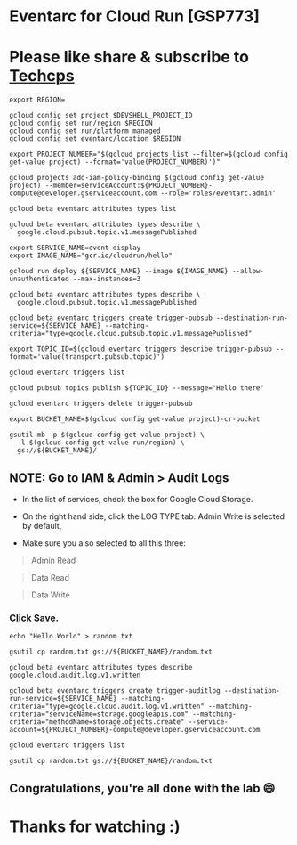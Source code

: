 
# Eventarc for Cloud Run [GSP773]

# Please like share & subscribe to [Techcps](https://www.youtube.com/@techcps)

```
export REGION=
```
```
gcloud config set project $DEVSHELL_PROJECT_ID
gcloud config set run/region $REGION
gcloud config set run/platform managed
gcloud config set eventarc/location $REGION

export PROJECT_NUMBER="$(gcloud projects list --filter=$(gcloud config get-value project) --format='value(PROJECT_NUMBER)')"

gcloud projects add-iam-policy-binding $(gcloud config get-value project) --member=serviceAccount:${PROJECT_NUMBER}-compute@developer.gserviceaccount.com --role='roles/eventarc.admin'

gcloud beta eventarc attributes types list

gcloud beta eventarc attributes types describe \
  google.cloud.pubsub.topic.v1.messagePublished

export SERVICE_NAME=event-display
export IMAGE_NAME="gcr.io/cloudrun/hello"

gcloud run deploy ${SERVICE_NAME} --image ${IMAGE_NAME} --allow-unauthenticated --max-instances=3
```
```
gcloud beta eventarc attributes types describe \
  google.cloud.pubsub.topic.v1.messagePublished

gcloud beta eventarc triggers create trigger-pubsub --destination-run-service=${SERVICE_NAME} --matching-criteria="type=google.cloud.pubsub.topic.v1.messagePublished"

export TOPIC_ID=$(gcloud eventarc triggers describe trigger-pubsub --format='value(transport.pubsub.topic)')

gcloud eventarc triggers list

gcloud pubsub topics publish ${TOPIC_ID} --message="Hello there"

gcloud eventarc triggers delete trigger-pubsub

export BUCKET_NAME=$(gcloud config get-value project)-cr-bucket

gsutil mb -p $(gcloud config get-value project) \
  -l $(gcloud config get-value run/region) \
  gs://${BUCKET_NAME}/

```

## NOTE: Go to IAM & Admin > Audit Logs

* In the list of services, check the box for Google Cloud Storage.

* On the right hand side, click the LOG TYPE tab. Admin Write is selected by default,
* Make sure you also selected to all this three:
> Admin Read

> Data Read

> Data Write

### Click Save.

```
echo "Hello World" > random.txt

gsutil cp random.txt gs://${BUCKET_NAME}/random.txt

gcloud beta eventarc attributes types describe google.cloud.audit.log.v1.written

gcloud beta eventarc triggers create trigger-auditlog --destination-run-service=${SERVICE_NAME} --matching-criteria="type=google.cloud.audit.log.v1.written" --matching-criteria="serviceName=storage.googleapis.com" --matching-criteria="methodName=storage.objects.create" --service-account=${PROJECT_NUMBER}-compute@developer.gserviceaccount.com

gcloud eventarc triggers list

gsutil cp random.txt gs://${BUCKET_NAME}/random.txt
```

## Congratulations, you're all done with the lab 😄

# Thanks for watching :)

